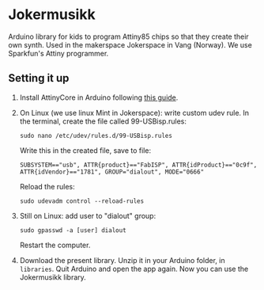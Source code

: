 # Jokermusikk

Arduino library for kids to program Attiny85 chips so that they create their own synth. Used in the makerspace Jokerspace in Vang (Norway). We use Sparkfun's Attiny programmer.

## Setting it up

1. Install AttinyCore in Arduino following [this guide](https://github.com/SpenceKonde/ATTinyCore/blob/master/Installation.md).

2. On Linux (we use linux Mint in Jokerspace): write custom udev rule. In the terminal, create the file called 99-USBisp.rules:

    `sudo nano /etc/udev/rules.d/99-USBisp.rules`

    Write this in the created file, save to file:

    `SUBSYSTEM=="usb", ATTR{product}=="FabISP", ATTR{idProduct}=="0c9f", ATTR{idVendor}=="1781", GROUP="dialout", MODE="0666"`

    Reload the rules:

    `sudo udevadm control --reload-rules`

3. Still on Linux: add user to "dialout" group:

    `sudo gpasswd -a [user] dialout`

    Restart the computer.

4. Download the present library. Unzip it in your Arduino folder, in `libraries`. Quit Arduino and open the app again. Now you can use the Jokermusikk library.
